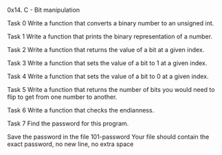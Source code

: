 0x14. C - Bit manipulation

Task 0
Write a function that converts a binary number to an unsigned int.

Task 1
Write a function that prints the binary representation of a number.

Task 2
Write a function that returns the value of a bit at a given index.

Task 3
Write a function that sets the value of a bit to 1 at a given index.

Task 4
Write a function that sets the value of a bit to 0 at a given index.

Task 5
Write a function that returns the number of bits you would need to flip to get from one number to another.

Task 6
Write a function that checks the endianness.

Task 7
Find the password for this program.

Save the password in the file 101-password
Your file should contain the exact password, no new line, no extra space
